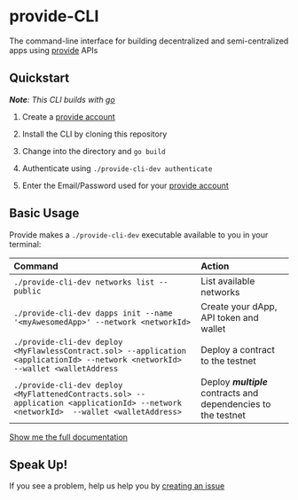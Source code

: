 # provide-CLI

The command-line interface for building decentralized and semi-centralized apps using [provide](http://provide.services/) APIs

## Quickstart
***Note**: This CLI builds with [go](https://golang.org/doc/install#install)*

1. Create a [provide account](https://dawn.provide.services/sign-in)<br>

2. Install the CLI by cloning this repository<br>

3. Change into the directory and `go build`<br>

4. Authenticate using `./provide-cli-dev authenticate`<br>

5. Enter the Email/Password used for your [provide account](https://dawn.provide.services/sign-in)<br>

## Basic Usage

Provide makes a `./provide-cli-dev` executable available to you in your terminal:<br>

| Command | Action |
| :--- | :--- |
| `./provide-cli-dev networks list --public` | List available networks |
| `./provide-cli-dev dapps init --name '<myAwesomedApp>' --network <networkId>` | Create your dApp, API token and wallet |
| `./provide-cli-dev deploy <MyFlawlessContract.sol> --application <applicationId> --network <networkId>   --wallet <walletAddress` | Deploy a contract to the testnet |
| `./provide-cli-dev deploy <MyFlattenedContracts.sol> --application <applicationId> --network <networkId>  --wallet <walletAddress>` | Deploy ***multiple*** contracts and dependencies to the testnet |<br>

[Show me the full documentation](https://provideservices.github.io/provide-docs/)

## Speak Up! <br>

If you see a problem, help us help you by [creating an issue](https://github.com/provideservices/provide-cli/issues)
